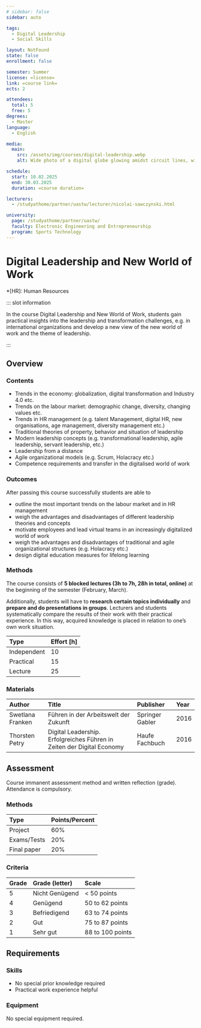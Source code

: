 ```yaml
---
# sidebar: false
sidebar: auto

tags:
  - Digital Leadership
  - Social Skills

layout: NotFound
state: false
enrollment: false

semester: Summer
license: =license=
link: =course link=
ects: 2

attendees:
  total: 5
  free: 5
degrees:
  - Master
language:
  - English

media:
  main:
    src: /assets/img/courses/digital-leadership.webp
    alt: Wide photo of a digital globe glowing amidst circuit lines, with silhouettes of diverse professionals collaborating around it, emphasizing the concept of global digital leadership.

schedule:
  start: 10.02.2025
  end: 30.03.2025
  duration: =course duration=

lecturers:
  - /studyathome/partner/uastw/lecturer/nicolai-sawczynski.html

university:
  page: /studyathome/partner/uastw/
  faculty: Electronic Engineering and Entrepreneurship
  program: Sports Technology
---
```


# Digital Leadership and New World of Work

<!-- prettier-ignore -->
*[HR]: Human Resources

::: slot information

In the course Digital Leadership and New World of Work, students gain practical insights into the leadership and transformation challenges, e.g. in international organizations and develop a new view of the new world of work and the theme of leadership.

:::

## Overview

### Contents

- Trends in the economy: globalization, digital transformation and Industry 4.0 etc.
- Trends on the labour market: demographic change, diversity, changing values etc.
- Trends in HR management (e.g. talent Management, digital HR, new organisations, age management, diversity management etc.)
- Traditional theories of property, behavior and situation of leadership
- Modern leadership concepts (e.g. transformational leadership, agile leadership, servant leadership, etc.)
- Leadership from a distance
- Agile organizational models (e.g. Scrum, Holacracy etc.)
- Competence requirements and transfer in the digitalised world of work

### Outcomes

After passing this course successfully students are able to

- outline the most important trends on the labour market and in HR management
- weigh the advantages and disadvantages of different leadership theories and concepts
- motivate employees and lead virtual teams in an increasingly digitalized world of work
- weigh the advantages and disadvantages of traditional and agile organizational structures (e.g. Holacracy etc.)
- design digital education measures for lifelong learning

### Methods

The course consists of **5 blocked lectures (3h to 7h, 28h in total, online)** at the beginning of the semester (February, March). 

Additionally, students will have to **research certain topics individually** and **prepare and do presentations in groups**.
Lecturers and students systematically compare the results of their work with their practical experience.
In this way, acquired knowledge is placed in relation to one’s own work situation.

| Type        | Effort \[h\] |
| :---------- | :----------- |
| Independent | 10           |
| Practical   | 15           |
| Lecture     | 25           |

### Materials

| Author           | Title                                                                  | Publisher       | Year |
| :--------------- | :--------------------------------------------------------------------- | :-------------- | :--- |
| Swetlana Franken | Führen in der Arbeitswelt der Zukunft                                  | Springer Gabler | 2016 |
| Thorsten Petry   | Digital Leadership. Erfolgreiches Führen in Zeiten der Digital Economy | Haufe Fachbuch  | 2016 |

## Assessment

Course immanent assessment method and written reflection (grade).
Attendance is compulsory.

### Methods

| Type          | Points/Percent |
| :------------ | :------------- |
| Project       | 60%            |
| Exams/Tests   | 20%            |
| Final paper   | 20%            |



### Criteria

| Grade | Grade (letter) | Scale            |
| :---- | :------------- | :--------------- |
| 5     | Nicht Genügend | < 50 points      |
| 4     | Genügend       | 50 to 62 points  |
| 3     | Befriedigend   | 63 to 74 points  |
| 2     | Gut            | 75 to 87 points  |
| 1     | Sehr gut       | 88 to 100 points |

## Requirements

### Skills

- No special prior knowledge required
- Practical work experience helpful

### Equipment

No special equipment required.

